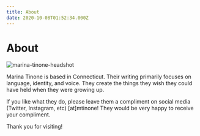 ```yaml
---
title: About
date: 2020-10-08T01:52:34.000Z
---
```

# About

![marina-tinone-headshot](/images/marina-tinone-headshot.webp)

Marina Tinone is based in Connecticut.
Their writing primarily focuses on language, identity, and voice.
They create the things they wish they could have held when they were growing up.

If you like what they do,
please leave them a compliment on social media (Twitter, Instagram, etc) \[at]mtinone!
They would be very happy to receive your compliment.

Thank you for visiting!